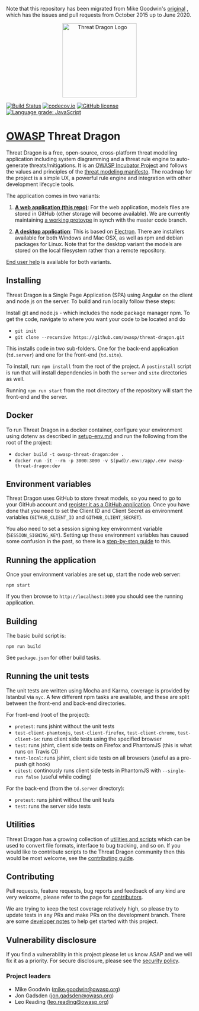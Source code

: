 Note that this repository has been migrated from Mike Goodwin's [original](https://github.com/mike-goodwin/owasp-threat-dragon) ,
which has the issues and pull requests from October 2015 up to June 2020.

<p align="center">
  <img src="https://raw.githubusercontent.com/owasp/threat-dragon/main/td.site/src/content/images/threatdragon_logo_image.svg"
  width="200" alt="Threat Dragon Logo"/>
</p>

[![Build Status](https://travis-ci.org/owasp/threat-dragon.svg?branch=main)](https://travis-ci.org/owasp/threat-dragon)
[![codecov.io](http://codecov.io/github/owasp/threat-dragon/coverage.svg?branch=main)](http://codecov.io/github/owasp/threat-dragon?branch=main)
[![GitHub license](https://img.shields.io/github/license/owasp/threat-dragon.svg)](LICENSE.txt)
[![Language grade: JavaScript](https://img.shields.io/lgtm/grade/javascript/g/OWASP/threat-dragon.svg?logo=lgtm&logoWidth=18)](https://lgtm.com/projects/g/OWASP/threat-dragon/context:javascript)

# [OWASP](https://www.owasp.org) Threat Dragon #
Threat Dragon is a free, open-source, cross-platform threat modelling application including system diagramming
and a threat rule engine to auto-generate threats/mitigations.
It is an [OWASP Incubator Project](https://www.owasp.org/index.php/OWASP_Threat_Dragon)
and follows the values and principles of the [threat modeling manifesto](https://www.threatmodelingmanifesto.org/).
The roadmap for the project is a simple UX, a powerful rule engine
and integration with other development lifecycle tools.

The application comes in two variants:

1. [**A web application (this repo)**](https://github.com/owasp/threat-dragon):
For the web application, models files are stored in GitHub (other storage will become available).
We are currently maintaining [a working protoype](https://threatdragon.org) in synch with the master code branch.

2. [**A desktop application**](https://github.com/OWASP/threat-dragon/tree/main/td.desktop):
This is based on [Electron](https://electron.atom.io/).
There are installers available for both Windows and Mac OSX, as well as rpm and debian packages for Linux.
Note that for the desktop variant the models are stored on the local filesystem rather than a remote repository.

[End user help](https://docs.threatdragon.org) is available for both variants.

## Installing
Threat Dragon is a Single Page Application (SPA) using Angular on the client and node.js on the server.
To build and run locally follow these steps:

Install git and node.js - which includes the node package manager npm.
To get the code, navigate to where you want your code to be located and do

- `git init`
- `git clone --recursive https://github.com/owasp/threat-dragon.git`

This installs code in two sub-folders.
One for the back-end application (`td.server`) and one for the front-end (`td.site`).

To install, run: `npm install` from the root of the project.  A `postinstall` script is run that will install dependencies in both the `server` and `site` directories as well.

Running `npm run start` from the root directory of the repository will start the front-end and the server.

## Docker
To run Threat Dragon in a docker container, configure your environment using dotenv
as described in [setup-env.md](setup-env.md) and run the following from the root of the project:
- `docker build -t owasp-threat-dragon:dev .`
- `docker run -it --rm -p 3000:3000 -v $(pwd)/.env:/app/.env owasp-threat-dragon:dev`

## Environment variables
Threat Dragon uses GitHub to store threat models, so you need to go to your GitHub account and
[register it as a GitHub application](https://github.com/settings/applications/new).
Once you have done that you need to set the Client ID and Client Secret as environment variables
(`GITHUB_CLIENT_ID` and `GITHUB_CLIENT_SECRET`).

You also need to set a session signing key environment variable (`SESSION_SIGNING_KEY`).
Setting up these environment variables has caused some confusion in the past,
so there is a [step-by-step guide](setup-env.md) to this. 

## Running the application
Once your environment variables are set up, start the node web server:

`npm start`

If you then browse to `http://localhost:3000` you should see the running application.

## Building
The basic build script is:

`npm run build`

See `package.json` for other build tasks.

## Running the unit tests
The unit tests are written using Mocha and Karma, coverage is provided by Istanbul via `nyc`.
A few different npm tasks are available, and these are split between the front-end and back-end directories.

For front-end (root of the project):
* `pretest`: runs jshint without the unit tests
* `test-client-phantomjs`, `test-client-firefox`, `test-client-chrome`, `test-client-ie`:
runs client side tests using the specified browser
* `test`: runs jshint, client side tests on Firefox and PhantomJS (this is what runs on Travis CI)
* `test-local`: runs jshint, client side tests on all browsers (useful as a pre-push git hook)
* `citest`: continously runs client side tests in PhantomJS with `--single-run false` (useful while coding)

For the back-end (from the `td.server` directory):
* `pretest`: runs jshint without the unit tests
* `test`: runs the server side tests

## Utilities

Threat Dragon has a growing collection of [utilities and scripts](https://github.com/OWASP/threat-dragon/tree/main/utils)
which can be used to convert file formats, interface to bug tracking, and so on.
If you would like to contribute scripts to the Threat Dragon
community then this would be most welcome, see the [contributing guide](CONTRIBUTING.md).

## Contributing
Pull requests, feature requests, bug reports and feedback of any kind are very welcome, please refer to the page for
[contributors](CONTRIBUTING.md). 

We are trying to keep the test coverage relatively high,
so please try to update tests in any PRs and make PRs on the development branch.
There are some [developer notes](dev-notes.md) to help get started with this project.

## Vulnerability disclosure
If you find a vulnerability in this project please let us know ASAP and we will fix it as a priority.
For secure disclosure, please see the [security policy](SECURITY.md).

### Project leaders
* Mike Goodwin (mike.goodwin@owasp.org)
* Jon Gadsden (jon.gadsden@owasp.org)
* Leo Reading (leo.reading@owasp.org)
